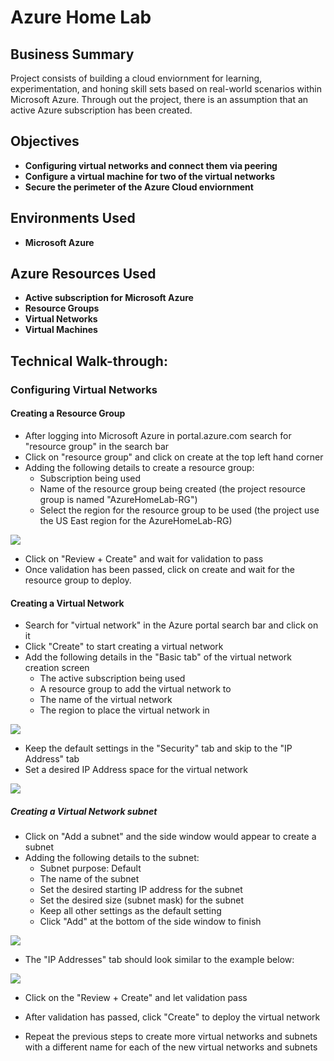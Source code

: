 <h1>Azure Home Lab</h1>

<h2>Business Summary</h2>
Project consists of building a cloud enviornment for learning, experimentation, and honing skill sets based on real-world scenarios within Microsoft Azure. Through out the project, there is an assumption that an active Azure subscription has been created.
<br />

<h2>Objectives</h2>

- <b>Configuring virtual networks and connect them via peering</b>
- <b>Configure a virtual machine for two of the virtual networks</b>
- <b>Secure the perimeter of the Azure Cloud enviornment</b>

<h2>Environments Used </h2>

- <b>Microsoft Azure</b>

<h2>Azure Resources Used</h2>

- <b>Active subscription for Microsoft Azure</b>
- <b>Resource Groups</b>
- <b>Virtual Networks</b>
- <b>Virtual Machines</b>

<h2>Technical Walk-through:</h2>

<h3>Configuring Virtual Networks</h3>

<h4>Creating a Resource Group</h4>

- After logging into Microsoft Azure in portal.azure.com search for "resource group" in the search bar
- Click on "resource group" and click on create at the top left hand corner
- Adding the following details to create a resource group:
  - Subscription being used
  - Name of the resource group being created (the project resource group is named "AzureHomeLab-RG")
  - Select the region for the resource group to be used (the project use the US East region for the AzureHomeLab-RG)
<img src="https://i.imgur.com/hvdPDl6.png">

- Click on "Review + Create" and wait for validation to pass
- Once validation has been passed, click on create and wait for the resource group to deploy.

<h4>Creating a Virtual Network</h4>

- Search for "virtual network" in the Azure portal search bar and click on it
- Click "Create" to start creating a virtual network
- Add the following details in the "Basic tab" of the virtual network creation screen
  - The active subscription being used
  - A resource group to add the virtual network to
  - The name of the virtual network
  - The region to place the virtual network in
<img src="https://i.imgur.com/bwb32dw.png">

- Keep the default settings in the "Security" tab and skip to the "IP Address" tab
- Set a desired IP Address space for the virtual network
<img src="https://i.imgur.com/n3DpDPQ.png">

<h5>Creating a Virtual Network subnet</h5>

- Click on "Add a subnet" and the side window would appear to create a subnet
- Adding the following details to the subnet:
  - Subnet purpose: Default
  - The name of the subnet
  - Set the desired starting IP address for the subnet
  - Set the desired size (subnet mask) for the subnet
  - Keep all other settings as the default setting
  - Click "Add" at the bottom of the side window to finish
<img src="https://i.imgur.com/yyRhGGK.png">

- The "IP Addresses" tab should look similar to the example below:
<img src="https://i.imgur.com/UbkXies.png">

- Click on the "Review + Create" and let validation pass
- After validation has passed, click "Create" to deploy the virtual network

- Repeat the previous steps to create more virtual networks and subnets with a different name for each of the new virtual networks and subnets
